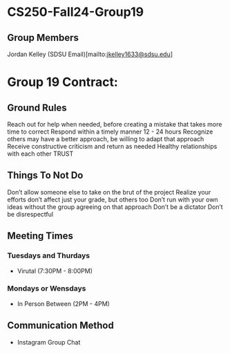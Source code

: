# CS250-Fall24-Group19
## Group Members 
Jordan Kelley (SDSU Email)[mailto:jkelley1633@sdsu.edu]


# Group 19 Contract: 
## Ground Rules
Reach out for help when needed, before creating a mistake that takes more time to correct
Respond within a timely manner 12 - 24 hours 
Recognize others may have a better approach, be willing to adapt that approach
Receive constructive criticism and return as needed 
Healthy relationships with each other 
TRUST 
## Things To Not Do
Don’t allow someone else to take on the brut of the project 
Realize your efforts don’t affect just your grade, but others too 
Don’t run with your own ideas without the group agreeing on that approach 
Don’t be a dictator 
Don’t be disrespectful  

## Meeting Times 
### Tuesdays and Thurdays
- Virutal (7:30PM - 8:00PM)
### Mondays or Wensdays
- In Person Between (2PM - 4PM) 

## Communication Method
- Instagram Group Chat


